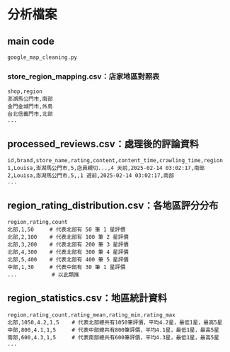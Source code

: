 # 分析檔案

## main code

```
google_map_cleaning.py
```

### store_region_mapping.csv：店家地區對照表

```
shop,region
澎湖馬公門市,南部
金門金城門市,外島
台北信義門市,北部
...
```

## processed_reviews.csv：處理後的評論資料

```
id,brand,store_name,rating,content,content_time,crawling_time,region
1,Louisa,澎湖馬公門市,5,店員親切...,4 天前,2025-02-14 03:02:17,南部
2,Louisa,澎湖馬公門市,5,,1 週前,2025-02-14 03:02:17,南部
...
```

## region_rating_distribution.csv：各地區評分分布

```
region,rating,count
北部,1,50     # 代表北部有 50 筆 1 星評價
北部,2,100    # 代表北部有 100 筆 2 星評價
北部,3,200    # 代表北部有 200 筆 3 星評價
北部,4,300    # 代表北部有 300 筆 4 星評價
北部,5,400    # 代表北部有 400 筆 5 星評價
中部,1,30     # 代表中部有 30 筆 1 星評價
...           # 以此類推
```

## region_statistics.csv：地區統計資料

```
region,rating_count,rating_mean,rating_min,rating_max
北部,1050,4.2,1,5    # 代表北部總共有1050筆評價，平均4.2星，最低1星，最高5星
中部,800,4.1,1,5     # 代表中部總共有800筆評價，平均4.1星，最低1星，最高5星
南部,600,4.3,1,5     # 代表南部總共有600筆評價，平均4.3星，最低1星，最高5星
...
```